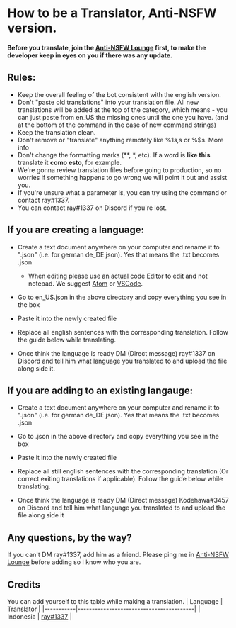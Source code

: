 # How to be a Translator, Anti-NSFW version.

**Before you translate, join the [Anti-NSFW Lounge](https://discord.gg/dkP9fwY) first, to make the developer keep in eyes on you if there was any update.**

## Rules:
- Keep the overall feeling of the bot consistent with the english version.
- Don't "paste old translations" into your translation file. All new translations will be added at the top of the category, which means - you can just paste from en_US the missing ones until the one you have. (and at the bottom of the command in the case of new command strings)
- Keep the translation clean.
- Don't remove or "translate" anything remotely like %1$s, %2$s or %<number>$s. More info
- Don't change the formatting marks (**, *, etc). If a word is **like this** translate it **como esto**, for example.
- We're gonna review translation files before going to production, so no worries if something happens to go wrong we will point it out and assist you.
- If you're unsure what a parameter is, you can try using the command or contact ray#1337.
- You can contact ray#1337 on Discord if you're lost.

## If you are creating a language:
- Create a text document anywhere on your computer and rename it to "<your lang code>.json" (i.e. for german de_DE.json). Yes that means the .txt becomes .json
  - When editing please use an actual code Editor to edit and not notepad. We suggest [Atom](https://atom.io/) or [VSCode](https://code.visualstudio.com/).

- Go to en_US.json in the above directory and copy everything you see in the box

- Paste it into the newly created file

- Replace all english sentences with the corresponding translation. Follow the guide below while translating.

- Once think the language is ready DM (Direct message) ray#1337 on Discord and tell him what language you translated to and upload the file along side it.

## If you are adding to an existing langauge:

- Create a text document anywhere on your computer and rename it to "<the code of the language>.json" (i.e. for german de_DE.json). Yes that means the .txt becomes .json

- Go to <the code of the language>.json in the above directory and copy everything you see in the box

- Paste it into the newly created file

- Replace all still english sentences with the corresponding translation (Or correct exiting translations if applicable). Follow the guide below while translating.

- Once think the language is ready DM (Direct message) Kodehawa#3457 on Discord and tell him what language you translated to and upload the file along side it

## Any questions, by the way?
If you can't DM ray#1337, add him as a friend. Please ping me in [Anti-NSFW Lounge](https://discord.gg/dkP9fwY) before adding so I know who you are.

## Credits
You can add yourself to this table while making a translation.
| Language  | Translator                              |
|-----------|-----------------------------------------|
| Indonesia | [ray#1337](https://github.com/conver4y) |
